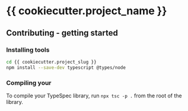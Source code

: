 # {{ cookiecutter.project_name }}

## Contributing - getting started

### Installing tools

```bash
cd {{ cookiecutter.project_slug }}
npm install --save-dev typescript @types/node
```

### Compiling your 
To compile your TypeSpec library, run `npx tsc -p .` from the root of the library.

